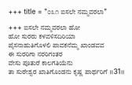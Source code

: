 +++
title = "೦೩೧ ಐಸಲೇ ನಮ್ಮವರಲಾ"

+++
ಐಸಲೇ ನಮ್ಮವರಲಾ ಹೋ  
ಹೋ ಸುರರು ಕಳವಳಿಸದಿರಿಯಾ  
ಪೈಸನಾಹುತಿಗೊಳಲಿ ಪಾವಕನೆಮ್ಮ ಖಾಂಡವವ   
ಈ ಸುರರಿಗಾ ನರರಿಗಂತರ  
ವೇಸು ಪೂತುರೆ ಕಾಲಗತಿಯೆನು  
ತಾ ಸುರೇಶ್ವರ ಖಾತಿಗೊಂಡನು ಕೃಷ್ಣ ಪಾರ್ಥರಿಗೆ      ॥31॥